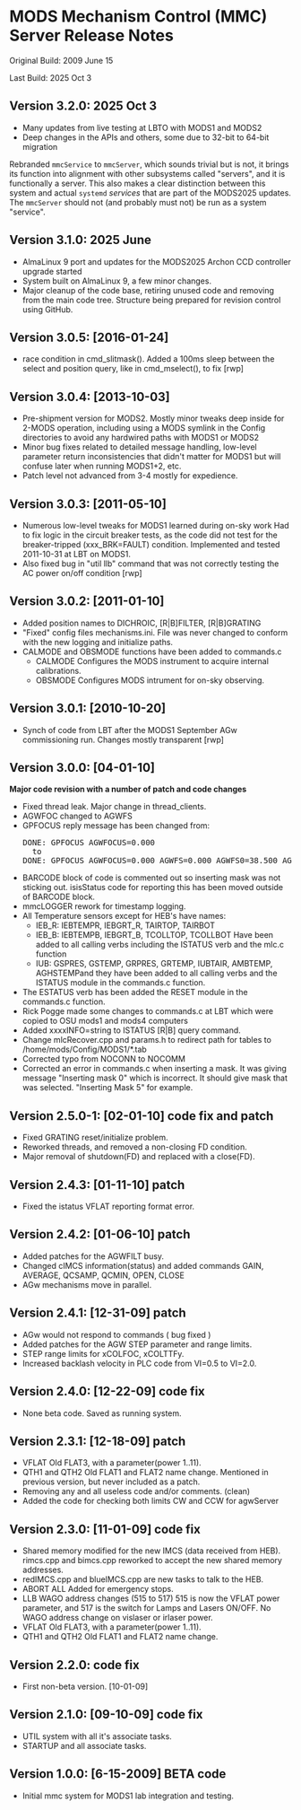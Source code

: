 # MODS Mechanism Control (MMC) Server Release Notes
Original Build: 2009 June 15

Last Build: 2025 Oct 3

## Version 3.2.0: 2025 Oct 3
 * Many updates from live testing at LBTO with MODS1 and MODS2
 * Deep changes in the APIs and others, some due to 32-bit to 64-bit migration

Rebranded `mmcService` to `mmcServer`, which sounds trivial but is not, it brings its function into alignment with other 
subsystems called "servers", and it is functionally a server. This also makes a clear distinction between this system
and actual `systemd` *services* that are part of the MODS2025 updates. The `mmcServer` should not (and probably must not)
be run as a system "service".

## Version 3.1.0: 2025 June
 * AlmaLinux 9 port and updates for the MODS2025 Archon CCD controller upgrade started
 * System built on AlmaLinux 9, a few minor changes.
 * Major cleanup of the code base, retiring unused code and removing from the main code tree.  Structure being prepared for revision control using GitHub.

## Version 3.0.5: [2016-01-24]
 * race condition in cmd_slitmask().  Added a 100ms sleep between the select and position query, like in cmd_mselect(), to fix [rwp]

## Version 3.0.4: [2013-10-03]
 * Pre-shipment version for MODS2.  Mostly minor tweaks deep inside for 2-MODS operation, including using a MODS symlink in the Config directories to avoid any hardwired paths with MODS1 or MODS2
 * Minor bug fixes related to detailed message handling, low-level parameter return inconsistencies that didn't matter for MODS1 but will confuse later when running MODS1+2, etc.
 * Patch level not advanced from 3-4 mostly for expedience.

## Version 3.0.3: [2011-05-10]
 * Numerous low-level tweaks for MODS1 learned during on-sky work Had to fix logic in the circuit breaker tests, as the code did not test for the breaker-tripped (xxx_BRK=FAULT) condition. Implemented and tested 2011-10-31 at LBT on MODS1.
 * Also fixed bug in "util llb" command that was not correctly testing the AC power on/off condition [rwp]

## Version 3.0.2: [2011-01-10]
 * Added position names to DICHROIC, [R|B]FILTER, [R|B]GRATING
 * "Fixed" config files mechanisms.ini. File was never changed to conform with the new logging and initialize paths.
 * CALMODE and OBSMODE functions have been added to commands.c
   * CALMODE Configures the MODS instrument to acquire internal calibrations.
   * OBSMODE Configures MODS intrument for on-sky observing.

## Version 3.0.1: [2010-10-20]
 * Synch of code from LBT after the MODS1 September AGw commissioning run.  Changes mostly transparent [rwp]

## Version 3.0.0: [04-01-10]
**Major code revision with a number of patch and code changes**
 * Fixed thread leak. Major change in thread_clients.
 * AGWFOC changed to AGWFS
 * GPFOCUS reply message has been changed from:
   <pre>
   DONE: GPFOCUS AGWFOCUS=0.000
     to
   DONE: GPFOCUS AGWFOCUS=0.000 AGWFS=0.000 AGWFS0=38.500 AGWYS=0.000
   </pre>
 * BARCODE block of code is commented out so inserting mask was not sticking out. isisStatus code for reporting this has been moved outside of BARCODE block.
 * mmcLOGGER rework for timestamp logging.
 * All Temperature sensors except for HEB's have names:
   * IEB_R: IEBTEMPR, IEBGRT_R, TAIRTOP, TAIRBOT
   * IEB_B: IEBTEMPB, IEBGRT_B, TCOLLTOP, TCOLLBOT Have been added to all calling verbs including the ISTATUS verb and the mlc.c function
   * IUB: GSPRES, GSTEMP, GRPRES, GRTEMP, IUBTAIR, AMBTEMP, AGHSTEMPand they have been added to all calling verbs and the ISTATUS module in the commands.c function.
 * The ESTATUS verb has been added the RESET module in the commands.c function.
 * Rick Pogge made some changes to commands.c at LBT which were copied to OSU mods1 and mods4 computers
 * Added xxxxINFO=string to ISTATUS [R|B] query command.
 * Change mlcRecover.cpp and params.h to redirect path for tables to /home/mods/Config/MODS1/*.tab
 * Corrected typo from NOCONN to NOCOMM
 * Corrected an error in commands.c when inserting a mask. It was giving message "Inserting mask 0" which is incorrect. It should give mask that was selected. "Inserting Mask 5" for example. 

## Version 2.5.0-1: [02-01-10] code fix and patch
 * Fixed GRATING reset/initialize problem.
 * Reworked threads, and removed a non-closing FD condition.
 * Major removal of shutdown(FD) and replaced with a close(FD).

## Version 2.4.3: [01-11-10] patch
 * Fixed the istatus VFLAT reporting format error.

## Version 2.4.2: [01-06-10] patch
 * Added patches for the AGWFILT busy.
 * Changed cIMCS information(status) and added commands GAIN, AVERAGE, QCSAMP, QCMIN, OPEN, CLOSE
 * AGw mechanisms move in parallel.

## Version 2.4.1: [12-31-09] patch
 * AGw would not respond to commands ( bug fixed )
 * Added patches for the AGW STEP parameter and range limits.
 * STEP range limits for xCOLFOC, xCOLTTFy. 
 * Increased backlash velocity in PLC code from VI=0.5 to VI=2.0.

## Version 2.4.0: [12-22-09] code fix
 * None beta code. Saved as running system.

## Version 2.3.1: [12-18-09] patch
* VFLAT Old FLAT3, with a parameter(power 1..11).
* QTH1 and QTH2 Old FLAT1 and FLAT2 name change. Mentioned in previous version, but never included as a patch.
* Removing any and all useless code and/or comments. (clean)
* Added the code for checking both limits CW and CCW for agwServer

## Version 2.3.0: [11-01-09] code fix
 * Shared memory modified for the new IMCS (data received from HEB). rimcs.cpp and bimcs.cpp reworked to accept the new shared memory addresses.
 * redIMCS.cpp and blueIMCS.cpp are new tasks to talk to the HEB.
 * ABORT ALL Added for emergency stops.
 * LLB WAGO address changes (515 to 517) 515 is now the VFLAT power parameter, and 517 is the switch for Lamps and Lasers ON/OFF. No WAGO address change on vislaser or irlaser power.
 * VFLAT Old FLAT3, with a parameter(power 1..11).
 * QTH1 and QTH2 Old FLAT1 and FLAT2 name change.

## Version 2.2.0: code fix
 * First non-beta version. [10-01-09]

## Version 2.1.0: [09-10-09] code fix
 * UTIL system with all it's associate tasks.
 * STARTUP and all associate tasks.

## Version 1.0.0: [6-15-2009] BETA code
 * Initial mmc system for MODS1 lab integration and testing.
